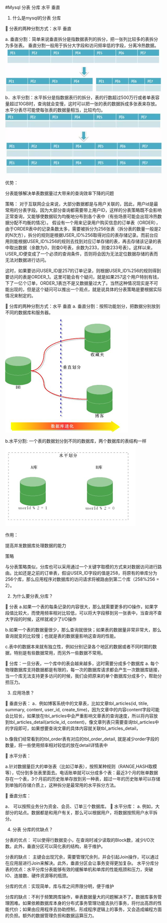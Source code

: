 #Mysql 分表 分库 水平 垂直

1.	什么是mysql的分表 分库

	分表的两种分割方式：水平 垂直

a.	垂直分割：简单来说垂直拆分是指数据表列的拆分，把一张列比较多的表拆分为多张表。 垂直分割一般用于拆分大字段和访问频率低的字段，分离冷热数据。
![](../img/13.png)
b．水平分割：水平拆分是指数据表行的拆分，表的行数超过500万行或者单表容量超过10GB时，查询就会变慢，这时可以把一张的表的数据拆成多张表来存放。水平分表尽可能使每张表的数据量相当，比较均匀。
![](../img/14.png)

优势：

分表能够解决单表数据量过大带来的查询效率下降的问题

策略：
	对于互联网企业来说，大部分数据都是与用户关联的，因此，用户id是最常用的分表字段。因为大部分查询都需要带上用户ID，这样的分表策略既不会影响正常查询，又能够使数据较为均衡地分布到各个表中（有些场景可能会出现冷热数据分配不均衡的情况）。
	假设有一个用来记录用户购买信息的订单表（ORDER），由于ORDER表中的记录条数太多，需要被拆分为256张表（拆分表的数量一般是2的N次方），拆分的规则是根据USER_ID%256取得对应的表存储记录。而前台应用则能根据USER_ID%256的规则去找到对应订单存储的表，再去存储该记录的表中取出数据（余数为0，则查0号表，余数为233，则查233号表）。这样以来，USER_ID便变成了一个必须的查询条件，否则将会因为无法定位数据存储的表而无法对数据进行访问。

这时，如果要访问USER_ID是257的订单记录，则根据USER_ID%256的规则得到要访问的表是ORDER_1。这里可能会有个疑问，就是如果257这个用户特别有钱，下了一亿个订单，ORDER_1表岂不是又数据量过大了。当然这种情况现实是不可能出现的，但是这个疑问可以推出一个观点，就是说具体的分表策略是要根据实际情况来制定的。


 
	分库的两种分割方式：水平 垂直	
a. 垂直分割：按照功能划分，把数据分别放到不同的数据库和服务器。
![](../img/15.png)

b.水平分割: 一个表的数据划分到不同的数据库，两个数据库的表结构一样
![](../img/16.png)

作用：

提高并发数据库处理数据的能力

策略

与分表策略类似，分库也可以采用通过一个关键字取模的方式来对数据访问进行路由。比如还是之前的订单表，假设USER_ID字段的值是258，将原有的单库分为256个库，那么应用程序对数据库的访问请求将被路由到第二个库（258%256 = 2）。


2.	 为什么要分表,分库？

	分表
a.如果一个表的每条记录的内容很大，那么就需要更多的IO操作，如果字段值比较大，而使用频率相对比较低，可以将大字段移到另一张表中，当查询不查大字段的时候，这样就减少了I/O操作

b.如果一个表的数据量很少，那么查询就很快；如果表的数据量非常非常大，那么查询就变的比较慢；也就是表的数据量影响这查询的性能。

c.表中的数据本来就有独立性，例如分别记录各个地区的数据或者不同时期的数据，特别是有些数据常用，而另外一些数据不常用。

	分库：一旦分表，一个库中的表会越来越多，这时需要分成多个数据库
a. 每个物理数据库支持数据都是有限的，每一次的数据库请求都会产生一次数据库链接，当一个库无法支持更多访问的时候，我们会把原来的单个数据库分成多个，帮助分担压力。


3.	应用场景？

	垂直分表：
	a．例如博客系统中的文章表，比如文章tbl_articles(id, titile, summary, content, user_id, create_time)，因为文章中的内容content字段可能会比较长，如果放在tbl_articles中会严重影响文章表的查询速度，所以将内容放到tbl_articles_detail(article_id, content)，像文章列表只需要查询tbl_articles中的字段即可，如果想要查询文章的具体内容就关联tbl_articles_detail，

b.像我们经常看到的tbl_order表有对应的tbl_order_detail, 就是减少order字段的数量，将一些使用频率相对较低的放在detail详情表中

	水平分表：

a.针对数据量巨大的单张表（比如订单表），按照某种规则（RANGE,HASH取模等），切分到多张表里面去。电话账单就可以分成多个表：最近3个月的账单数据存在一个表，3个月前的历史账单存放到另一种表，超过一年的历史账单可以存储到单独的存储介质上，这种拆分是最常用的水平拆分方法。

	垂直分库：

a．	可以按照业务分为资金、会员、订单三个数据库。
	水平分库：
a.	例如，大部分的站点。数据都是和用户有关，那么可以根据用户，将数据按照用户水平拆分。

4.	分表 分库的优缺点？

分表的优点： 可以使得行数据变小，在查询时减少读取的Block数，减少I/O次数。此外，垂直分区可以简化表的结构，易于维护。

分表的缺点： 主键会出现冗余，需要管理冗余列，并会引起Join操作，可以通过在应用层进行Join来解决。此外，垂直分区会让事务变得更加复杂。
水平分库分表的优点：水平分库分表能够有效的缓解单机和单库的性能瓶颈和压力，突破IO、连接数、硬件资源等的瓶颈。

分库的优点：实现简单，库与库之间界限分明，便于维护

分库的缺点：不利于频繁跨库操作，单表数据量大的问题解决不了。数据库事务管理困难。如果依赖数据库本身的分布式事务管理功能去执行事务，将付出高昂的性能代价；如果由应用程序去协助控制，形成程序逻辑上的事务，又会造成编程方面的负担。额外的数据管理负担和数据运算压力。
